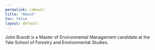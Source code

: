 ```yaml
---
permalink: /about/
title: "About"
toc: false
layout: default
---
```


John Brandt is a Master of Environmental Management candidate at the Yale School of Forestry and Environmental Studies.

